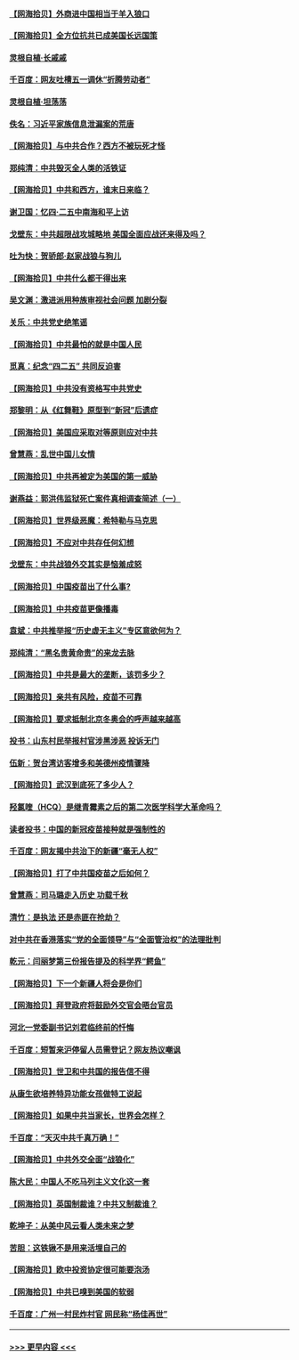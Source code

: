 #### [【网海拾贝】外商进中国相当于羊入狼口](../pages/nsc993/n12908274.md?t=04281152) 
#### [【网海拾贝】全方位抗共已成美国长远国策](../pages/nsc993/n12906878.md?t=04281152) 
#### [灵根自植‧长戚戚](../pages/nsc993/n12905585.md?t=04281152) 
#### [千百度：网友吐槽五一调休“折腾劳动者”](../pages/nsc993/n12905934.md?t=04281152) 
#### [灵根自植‧坦荡荡](../pages/nsc993/n12905562.md?t=04281152) 
#### [佚名：习近平家族信息泄漏案的荒唐](../pages/nsc993/n12904705.md?t=04281152) 
#### [【网海拾贝】与中共合作？西方不被玩死才怪](../pages/nsc993/n12903873.md?t=04281152) 
#### [郑纯清：中共毁灭全人类的活铁证](../pages/nsc993/n12903785.md?t=04281152) 
#### [【网海拾贝】中共和西方，谁末日来临？](../pages/nsc993/n12903482.md?t=04281152) 
#### [谢卫国：忆四‧二五中南海和平上访](../pages/nsc993/n12902192.md?t=04281152) 
#### [戈壁东：中共超限战攻城略地 美国全面应战还来得及吗？](../pages/nsc993/n12902297.md?t=04281152) 
#### [吐为快：贺骄郎‧赵家战狼与狗儿](../pages/nsc993/n12902280.md?t=04281152) 
#### [【网海拾贝】中共什么都干得出来](../pages/nsc993/n12897500.md?t=04281152) 
#### [吴文渊：激进派用种族审视社会问题 加剧分裂](../pages/nsc993/n12893881.md?t=04281152) 
#### [关乐：中共党史绝笔谣](../pages/nsc993/n12897270.md?t=04281152) 
#### [【网海拾贝】中共最怕的就是中国人民](../pages/nsc993/n12894705.md?t=04281152) 
#### [觅真：纪念“四二五” 共同反迫害](../pages/nsc993/n12894553.md?t=04281152) 
#### [【网海拾贝】中共没有资格写中共党史](../pages/nsc993/n12892231.md?t=04281152) 
#### [郑黎明：从《红舞鞋》原型到“新冠”后遗症](../pages/nsc993/n12890469.md?t=04281152) 
#### [【网海拾贝】美国应采取对等原则应对中共](../pages/nsc993/n12889176.md?t=04281152) 
#### [曾慧燕：乱世中国儿女情](../pages/nsc993/n12887931.md?t=04281152) 
#### [【网海拾贝】中共再被定为美国的第一威胁](../pages/nsc993/n12887580.md?t=04281152) 
#### [谢燕益：郭洪伟监狱死亡案件真相调查简述（一）](../pages/nsc993/n12885648.md?t=04281152) 
#### [【网海拾贝】世界级恶魔：希特勒与马克思](../pages/nsc993/n12884062.md?t=04281152) 
#### [【网海拾贝】不应对中共存任何幻想](../pages/nsc993/n12881460.md?t=04281152) 
#### [戈壁东：中共战狼外交其实是恼羞成怒](../pages/nsc993/n12880392.md?t=04281152) 
#### [【网海拾贝】中国疫苗出了什么事?](../pages/nsc993/n12879124.md?t=04281152) 
#### [【网海拾贝】中共疫苗更像播毒](../pages/nsc993/n12876631.md?t=04281152) 
#### [袁斌：中共推举报“历史虚无主义”专区意欲何为？](../pages/nsc993/n12876530.md?t=04281152) 
#### [郑纯清：“黑名贵黄命贵”的来龙去脉](../pages/nsc993/n12875589.md?t=04281152) 
#### [【网海拾贝】中共是最大的垄断，该罚多少？](../pages/nsc993/n12874006.md?t=04281152) 
#### [【网海拾贝】亲共有风险，疫苗不可靠](../pages/nsc993/n12872224.md?t=04281152) 
#### [【网海拾贝】要求抵制北京冬奥会的呼声越来越高](../pages/nsc993/n12868962.md?t=04281152) 
#### [投书：山东村民举报村官涉黑涉恶 投诉无门](../pages/nsc993/n12869726.md?t=04281152) 
#### [伍新：贺台湾访客增多和美德州疫情骤降](../pages/nsc993/n12865651.md?t=04281152) 
#### [【网海拾贝】武汉到底死了多少人？](../pages/nsc993/n12863707.md?t=04281152) 
#### [羟氯喹（HCQ）是继青霉素之后的第二次医学科学大革命吗？](../pages/nsc993/n12638564.md?t=04281152) 
#### [读者投书：中国的新冠疫苗接种就是强制性的](../pages/nsc993/n12859932.md?t=04281152) 
#### [千百度：网友揭中共治下的新疆“毫无人权”](../pages/nsc993/n12858385.md?t=04281152) 
#### [【网海拾贝】打了中共国疫苗之后如何？](../pages/nsc993/n12857866.md?t=04281152) 
#### [曾慧燕：司马璐走入历史 功载千秋](../pages/nsc993/n12856996.md?t=04281152) 
#### [清竹：是执法 还是赤匪在抢劫？](../pages/nsc993/n12856952.md?t=04281152) 
#### [对中共在香港落实“党的全面领导”与“全面管治权”的法理批判](../pages/nsc993/n12856929.md?t=04281152) 
#### [乾元：闫丽梦第三份报告提及的科学界“鳄鱼”](../pages/nsc993/n12855985.md?t=04281152) 
#### [【网海拾贝】下一个新疆人将会是你们](../pages/nsc993/n12855864.md?t=04281152) 
#### [【网海拾贝】拜登政府将鼓励外交官会晤台官员](../pages/nsc993/n12853615.md?t=04281152) 
#### [河北一党委副书记刘君临终前的忏悔](../pages/nsc993/n12849420.md?t=04281152) 
#### [千百度：短暂来沪停留人员需登记？网友热议嘲讽](../pages/nsc993/n12853497.md?t=04281152) 
#### [【网海拾贝】世卫和中共国的报告信不得](../pages/nsc993/n12850902.md?t=04281152) 
#### [从康生欲培养特异功能女孩做特工说起](../pages/nsc993/n12849289.md?t=04281152) 
#### [【网海拾贝】如果中共当家长，世界会怎样？](../pages/nsc993/n12848436.md?t=04281152) 
#### [千百度：“天灭中共千真万确！”](../pages/nsc993/n12845659.md?t=04281152) 
#### [【网海拾贝】中共外交全面“战狼化”](../pages/nsc993/n12845607.md?t=04281152) 
#### [陈大民：中国人不吃马列主义文化这一套](../pages/nsc993/n12842496.md?t=04281152) 
#### [【网海拾贝】英国制裁谁？中共又制裁谁？](../pages/nsc993/n12840909.md?t=04281152) 
#### [乾坤子：从美中风云看人类未来之梦](../pages/nsc993/n12840590.md?t=04281152) 
#### [苦胆：这铁锹不是用来活埋自己的](../pages/nsc993/n12839512.md?t=04281152) 
#### [【网海拾贝】欧中投资协定很可能要泡汤](../pages/nsc993/n12835122.md?t=04281152) 
#### [【网海拾贝】中共已嗅到美国的软弱](../pages/nsc993/n12832411.md?t=04281152) 
#### [千百度：广州一村民炸村官 网民称“杨佳再世”](../pages/nsc993/n12832380.md?t=04281152) 

----
#### [ >>> 更早内容 <<< ](../indexes/nsc993-earlier.md)
